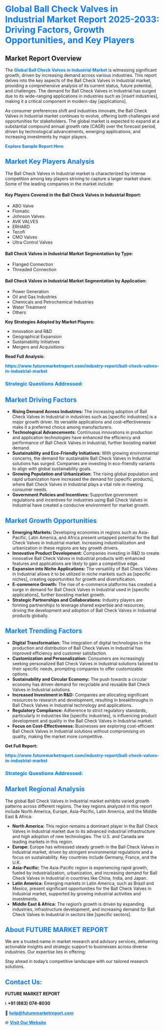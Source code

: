 <h1 style="color: #007BFF;">Global Ball Check Valves in Industrial Market Report 2025-2033: Driving Factors, Growth Opportunities, and Key Players</h1>

<section id="overview">
<h2>Market Report Overview</h2>
<p>The <a href="https://www.futuremarketreport.com/industry-report/ball-check-valves-in-industrial-market" style="color: #007BFF; text-decoration: none;"><strong>Global Ball Check Valves in Industrial Market</strong></a> is witnessing significant growth, driven by increasing demand across various industries. This report delves into the key aspects of the Ball Check Valves in Industrial market, providing a comprehensive analysis of its current status, future potential, and challenges. The demand for Ball Check Valves in Industrial has surged due to its wide-ranging applications in industries such as [insert industries], making it a critical component in modern-day [applications].</p>
<p>As consumer preferences shift and industries innovate, the Ball Check Valves in Industrial market continues to evolve, offering both challenges and opportunities for stakeholders. The global market is expected to expand at a substantial compound annual growth rate (CAGR) over the forecast period, driven by technological advancements, emerging applications, and increasing investments by major players.</p>
</section>

<section id="overview">
<p><a href="https://www.futuremarketreport.com/request-sample/reportId=29244" style="color: #007BFF; text-decoration: none;"><strong>Explore Sample Report Here</strong></a></p>
</section>

<section id="key-players">
<h2 style="color: #007BFF;">Market Key Players Analysis</h2>
<p>The Ball Check Valves in Industrial market is characterized by intense competition among key players striving to capture a larger market share. Some of the leading companies in the market include:</p>
<h4>Key Players Covered in the Ball Check Valves in Industrial Report:</h4>
<ul><li>ABO Valve</li><li>Flomatic</li><li>Johnson Valves</li><li>AVK VALVES</li><li>ERHARD</li><li>Tecofi</li><li>CMO Valves</li><li>Ultra Control Valves</li></ul>
<h4>Ball Check Valves in Industrial Market Segmentation by Type:</h4>
<ul><li>Flanged Connection</li><li>Threaded Connection</li></ul>

<h4>Ball Check Valves in Industrial Market Segmentation by Application:</h4>
<ul><li>Power Generation</li><li>Oil and Gas Industries</li><li>Chemicals and Petrochemical Industries</li><li>Water Treatment</li><li>Others</li></ul>
<p><strong>Key Strategies Adopted by Market Players:</strong></p>
<ul>
<li>Innovation and R&D</li>
<li>Geographical Expansion</li>
<li>Sustainability Initiatives</li>
<li>Mergers and Acquisitions</li>
</ul>
</section>

<section>
<p><strong>Read Full Analysis: </strong></p><a href="https://www.futuremarketreport.com/industry-report/ball-check-valves-in-industrial-market" style="color: #007BFF; text-decoration: none;"><strong>https://www.futuremarketreport.com/industry-report/ball-check-valves-in-industrial-market</strong></a>
<h3 style="color: #007BFF;">Strategic Questions Addressed:</h3>
</section>

<section id="driving-factors">
<h2 style="color: #007BFF;">Market Driving Factors</h2>
<ul>
<li><strong>Rising Demand Across Industries:</strong> The increasing adoption of Ball Check Valves in Industrial in industries such as [specific industries] is a major growth driver. Its versatile applications and cost-effectiveness make it a preferred choice among manufacturers.</li>
<li><strong>Technological Advancements:</strong> Continuous innovations in production and application technologies have enhanced the efficiency and performance of Ball Check Valves in Industrial, further boosting market demand.</li>
<li><strong>Sustainability and Eco-Friendly Initiatives:</strong> With growing environmental concerns, the demand for sustainable Ball Check Valves in Industrial solutions has surged. Companies are investing in eco-friendly variants to align with global sustainability goals.</li>
<li><strong>Growing Population and Urbanization:</strong> The rising global population and rapid urbanization have increased the demand for [specific products], where Ball Check Valves in Industrial plays a vital role in meeting consumer needs.</li>
<li><strong>Government Policies and Incentives:</strong> Supportive government regulations and incentives for industries using Ball Check Valves in Industrial have created a conducive environment for market growth.</li>
</ul>
</section>

<section id="growth-opportunities">
<h2 style="color: #007BFF;">Market Growth Opportunities</h2>
<ul>
<li><strong>Emerging Markets:</strong> Developing economies in regions such as Asia-Pacific, Latin America, and Africa present untapped potential for the Ball Check Valves in Industrial market. Increasing industrialization and urbanization in these regions are key growth drivers.</li>
<li><strong>Innovative Product Development:</strong> Companies investing in R&D to create innovative Ball Check Valves in Industrial products with enhanced features and applications are likely to gain a competitive edge.</li>
<li><strong>Expansion into Niche Applications:</strong> The versatility of Ball Check Valves in Industrial allows it to be utilized in niche markets such as [specific niches], creating opportunities for growth and diversification.</li>
<li><strong>E-commerce Growth:</strong> The rise of e-commerce platforms has created a surge in demand for Ball Check Valves in Industrial used in [specific applications], further boosting market growth.</li>
<li><strong>Strategic Partnerships and Collaborations:</strong> Industry players are forming partnerships to leverage shared expertise and resources, driving the development and adoption of Ball Check Valves in Industrial products globally.</li>
</ul>
</section>

<section id="trending-factors">
<h2 style="color: #007BFF;">Market Trending Factors</h2>
<ul>
<li><strong>Digital Transformation:</strong> The integration of digital technologies in the production and distribution of Ball Check Valves in Industrial has improved efficiency and customer satisfaction.</li>
<li><strong>Customization and Personalization:</strong> Consumers are increasingly seeking personalized Ball Check Valves in Industrial solutions tailored to their specific needs, prompting companies to offer customizable options.</li>
<li><strong>Sustainability and Circular Economy:</strong> The push towards a circular economy has driven demand for recyclable and reusable Ball Check Valves in Industrial solutions.</li>
<li><strong>Increased Investment in R&D:</strong> Companies are allocating significant resources to research and development, resulting in breakthroughs in Ball Check Valves in Industrial technology and applications.</li>
<li><strong>Regulatory Compliance:</strong> Adherence to strict regulatory standards, particularly in industries like [specific industries], is influencing product development and quality in the Ball Check Valves in Industrial market.</li>
<li><strong>Focus on Cost-Effectiveness:</strong> Businesses are exploring cost-efficient Ball Check Valves in Industrial solutions without compromising on quality, making the market more competitive.</li>
</ul>
</section>

<section>
<p><strong>Get Full Report: </strong></p><a href="https://www.futuremarketreport.com/industry-report/ball-check-valves-in-industrial-market" style="color: #007BFF; text-decoration: none;"><strong>https://www.futuremarketreport.com/industry-report/ball-check-valves-in-industrial-market</strong></a>
<h3 style="color: #007BFF;">Strategic Questions Addressed:</h3>
</section>


<section id="regional-analysis">
<h2 style="color: #007BFF;">Market Regional Analysis</h2>
<p>The global Ball Check Valves in Industrial market exhibits varied growth patterns across different regions. The key regions analyzed in this report include North America, Europe, Asia-Pacific, Latin America, and the Middle East & Africa:</p>
<ul>
<li><strong>North America:</strong> This region remains a dominant player in the Ball Check Valves in Industrial market due to its advanced industrial infrastructure and high adoption of new technologies. The U.S. and Canada are leading markets in this region.</li>
<li><strong>Europe:</strong> Europe has witnessed steady growth in the Ball Check Valves in Industrial market, driven by stringent environmental regulations and a focus on sustainability. Key countries include Germany, France, and the U.K.</li>
<li><strong>Asia-Pacific:</strong> The Asia-Pacific region is experiencing rapid growth, fueled by industrialization, urbanization, and increasing demand for Ball Check Valves in Industrial in countries like China, India, and Japan.</li>
<li><strong>Latin America:</strong> Emerging markets in Latin America, such as Brazil and Mexico, present significant opportunities for the Ball Check Valves in Industrial market, supported by growing industrial activities and investments.</li>
<li><strong>Middle East & Africa:</strong> The region’s growth is driven by expanding industries, infrastructure development, and increasing demand for Ball Check Valves in Industrial in sectors like [specific sectors].</li>
</ul>
</section>

<footer>
<h2 style="color: #007BFF;">About FUTURE MARKET REPORT</h2>
<p>We are a trusted name in market research and advisory services, delivering actionable insights and strategic support to businesses across diverse industries. Our expertise lies in offering:</p>

<p>Stay ahead in today’s competitive landscape with our tailored research solutions.</p>

<h2 style="color: #007BFF;">Contact Us:</h2>
<p><strong>FUTURE MARKET REPORT</strong></p>
<p>📞 <strong>+91 (883) 074-8030</strong></p>
<p>📧 <strong><a href="mailto:help@futuremarketreport.com" style="color: #007BFF;">help@futuremarketreport.com</a></strong></p>
<p>🌐 <strong><a href="https://www.futuremarketreport.com/" style="color: #007BFF;">Visit Our Website</a></strong></p>
</footer>